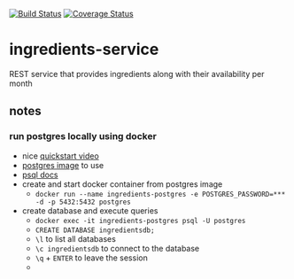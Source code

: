 [![Build Status](https://travis-ci.org/brauls/ingredients-service.svg?branch=master)](https://travis-ci.org/brauls/ingredients-service)
[![Coverage Status](https://coveralls.io/repos/github/brauls/ingredients-service/badge.svg?branch=master)](https://coveralls.io/github/brauls/ingredients-service?branch=master)

# ingredients-service
REST service that provides ingredients along with their availability per month

## notes

### run postgres locally using docker
* nice [quickstart video](https://www.youtube.com/watch?v=A8dErdDMqb0)
* [postgres image](https://hub.docker.com/_/postgres/) to use
* [psql docs](https://www.postgresql.org/docs/current/app-psql.html)
* create and start docker container from postgres image
    * `docker run --name ingredients-postgres -e POSTGRES_PASSWORD=*** -d -p 5432:5432 postgres`
* create database and execute queries
    * `docker exec -it ingredients-postgres psql -U postgres`
    * `CREATE DATABASE ingredientsdb;`
    * `\l` to list all databases
    * `\c ingredientsdb` to connect to the database
    * `\q` + `ENTER` to leave the session
    * 